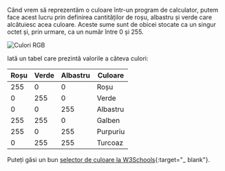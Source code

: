 Când vrem să reprezentăm o culoare într-un program de calculator, putem face acest lucru prin definirea cantităților de roșu, albastru și verde care alcătuiesc acea culoare. Aceste sume sunt de obicei stocate ca un singur octet și, prin urmare, ca un număr între 0 și 255.

![Culori RGB](images/RGB.gif)

Iată un tabel care prezintă valorile a câteva culori:

| Roșu | Verde | Albastru | Culoare  |
| ---- | ----- | -------- | -------- |
| 255  | 0     | 0        | Roșu     |
| 0    | 255   | 0        | Verde    |
| 0    | 0     | 255      | Albastru |
| 255  | 255   | 0        | Galben   |
| 255  | 0     | 255      | Purpuriu |
| 0    | 255   | 255      | Turcoaz  |

Puteți găsi un bun [selector de culoare la W3Schools](https://www.w3schools.com/colors/colors_rgb.asp){:target="_ blank"}.